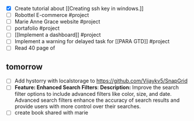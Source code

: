 - [x] Create tutorial about [[Creating ssh key in windows.]]
- [ ] Robottel E-commerce #project 
- [ ] Marie Anne Grace website #project 
 - [ ] portafolio #project 
- [ ] [[Implement a dashboard]] #project 
- [ ] Implement a warning for delayed task for [[PARA GTD]] #project
- [ ] Read 40 page of 

## tomorrow
- [ ] Add hystorry with localstorage to https://github.com/Vijaykv5/SnapGrid
- [ ] **Feature: Enhanced Search Filters**: **Description:** Improve the search filter options to include advanced filters like color, size, and date. Advanced search filters enhance the accuracy of search results and provide users with more control over their searches.
- [ ] create book shared with marie